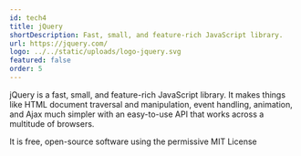 ```yaml
---
id: tech4
title: jQuery
shortDescription: Fast, small, and feature-rich JavaScript library.
url: https://jquery.com/
logo: ../../static/uploads/logo-jquery.svg
featured: false
order: 5
---
```

jQuery is a fast, small, and feature-rich JavaScript library. It makes things like HTML document traversal and manipulation,
event handling, animation, and Ajax much simpler with an easy-to-use API that works across a multitude of browsers.

It is free, open-source software using the permissive MIT License